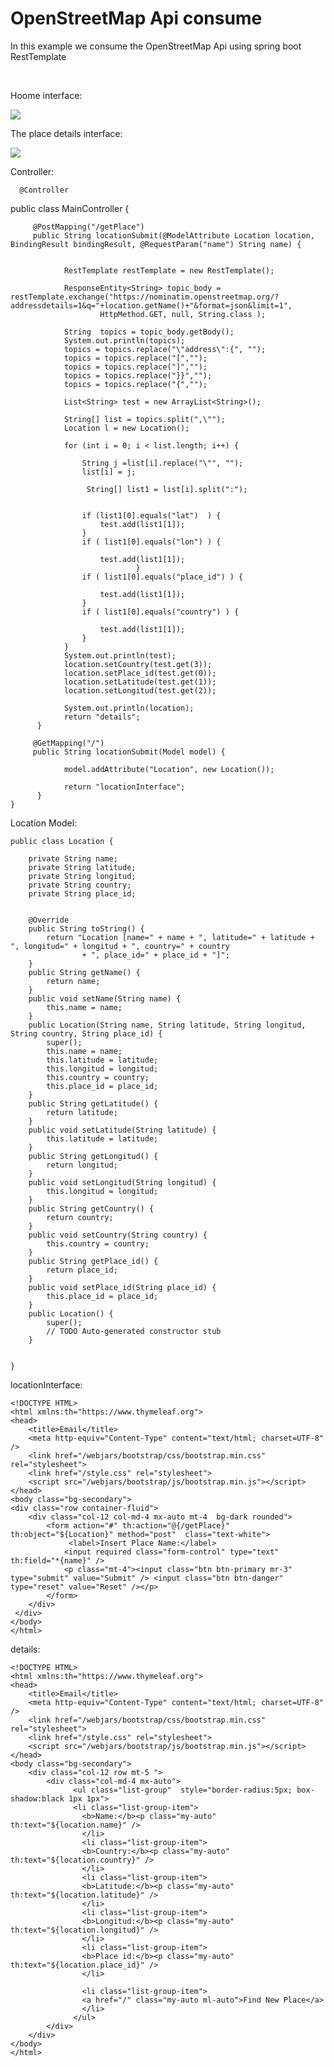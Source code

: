 # OpenStreetMap Api consume

<p>In this example we consume the OpenStreetMap Api using spring boot RestTemplate</p>
<br>
<p>Hoome interface:</p>
<img src="home.png"/>
<p>The place details interface:</p>
<img src="place_details.png"/>


<p>Controller:</p>

      @Controller
public class MainController {

		 @PostMapping("/getPlace")
		 public String locationSubmit(@ModelAttribute Location location, BindingResult bindingResult, @RequestParam("name") String name) {
			 
			 
				RestTemplate restTemplate = new RestTemplate();

				ResponseEntity<String> topic_body = restTemplate.exchange("https://nominatim.openstreetmap.org/?addressdetails=1&q="+location.getName()+"&format=json&limit=1", 
						HttpMethod.GET, null, String.class );
						 
				String  topics = topic_body.getBody(); 
				System.out.println(topics);
				topics = topics.replace("\"address\":{", "");
				topics = topics.replace("[","");
				topics = topics.replace("]","");
				topics = topics.replace("}}","");
				topics = topics.replace("{","");
				
				List<String> test = new ArrayList<String>();
				
				String[] list = topics.split(",\"");
				Location l = new Location();
				
				for (int i = 0; i < list.length; i++) {
					
					String j =list[i].replace("\"", "");
					list[i] = j;

					 String[] list1 = list[i].split(":");
					 
					
					if (list1[0].equals("lat")  ) {
						test.add(list1[1]);
					}
					if ( list1[0].equals("lon") ) {
									
						test.add(list1[1]);
								}
					if ( list1[0].equals("place_id") ) {
						
						test.add(list1[1]);
					}
					if ( list1[0].equals("country") ) {
						
						test.add(list1[1]);
					}
				}
				System.out.println(test);
				location.setCountry(test.get(3));
				location.setPlace_id(test.get(0));
				location.setLatitude(test.get(1));
				location.setLongitud(test.get(2));
				
				System.out.println(location);
				return "details";
		  }
		 
		 @GetMapping("/")
		 public String locationSubmit(Model model) {
			 
				model.addAttribute("Location", new Location());
			
				return "locationInterface";
		  }
	}
		 
<p>Location Model:</p>  


	public class Location {

		private String name;
		private String latitude;
		private String longitud;
		private String country;
		private String place_id;
		

		@Override
		public String toString() {
			return "Location [name=" + name + ", latitude=" + latitude + ", longitud=" + longitud + ", country=" + country
					+ ", place_id=" + place_id + "]";
		}
		public String getName() {
			return name;
		}
		public void setName(String name) {
			this.name = name;
		}
		public Location(String name, String latitude, String longitud, String country, String place_id) {
			super();
			this.name = name;
			this.latitude = latitude;
			this.longitud = longitud;
			this.country = country;
			this.place_id = place_id;
		}
		public String getLatitude() {
			return latitude;
		}
		public void setLatitude(String latitude) {
			this.latitude = latitude;
		}
		public String getLongitud() {
			return longitud;
		}
		public void setLongitud(String longitud) {
			this.longitud = longitud;
		}
		public String getCountry() {
			return country;
		}
		public void setCountry(String country) {
			this.country = country;
		}
		public String getPlace_id() {
			return place_id;
		}
		public void setPlace_id(String place_id) {
			this.place_id = place_id;
		}
		public Location() {
			super();
			// TODO Auto-generated constructor stub
		}
		
		
	}
	
<p>locationInterface:</p>  

	<!DOCTYPE HTML>
	<html xmlns:th="https://www.thymeleaf.org">
	<head>
		<title>Email</title>
		<meta http-equiv="Content-Type" content="text/html; charset=UTF-8" />
		<link href="/webjars/bootstrap/css/bootstrap.min.css" rel="stylesheet">
		<link href="/style.css" rel="stylesheet">
		<script src="/webjars/bootstrap/js/bootstrap.min.js"></script>    
	</head>
	<body class="bg-secondary">
	<div class="row container-fluid">
		<div class="col-12 col-md-4 mx-auto mt-4  bg-dark rounded">
			<form action="#" th:action="@{/getPlace}" th:object="${Location}" method="post"  class="text-white">
				 <label>Insert Place Name:</label>
				<input required class="form-control" type="text" th:field="*{name}" />	
				<p class="mt-4"><input class="btn btn-primary mr-3" type="submit" value="Submit" /> <input class="btn btn-danger" type="reset" value="Reset" /></p>
			</form>
		</div>
	 </div>
	</body>
	</html>
	
<p>details:</p> 

	<!DOCTYPE HTML>
	<html xmlns:th="https://www.thymeleaf.org">
	<head>
		<title>Email</title>
		<meta http-equiv="Content-Type" content="text/html; charset=UTF-8" />
		<link href="/webjars/bootstrap/css/bootstrap.min.css" rel="stylesheet">
		<link href="/style.css" rel="stylesheet">
		<script src="/webjars/bootstrap/js/bootstrap.min.js"></script>    
	</head>
	<body class="bg-secondary">
		<div class="col-12 row mt-5 ">
			<div class="col-md-4 mx-auto">
				  <ul class="list-group"  style="border-radius:5px; box-shadow:black 1px 1px">
				  <li class="list-group-item">
					<b>Name:</b><p class="my-auto" th:text="${location.name}" />
					</li>
					<li class="list-group-item">
					<b>Country:</b><p class="my-auto" th:text="${location.country}" />
					</li>
					<li class="list-group-item">
					<b>Latitude:</b><p class="my-auto" th:text="${location.latitude}" />
					</li>
					<li class="list-group-item">
					<b>Longitud:</b><p class="my-auto" th:text="${location.longitud}" />
					</li>
					<li class="list-group-item">
					<b>Place id:</b><p class="my-auto" th:text="${location.place_id}" />
					</li>
				
					<li class="list-group-item">
					<a href="/" class="my-auto ml-auto">Find New Place</a>
					</li>
				  </ul>
			</div>
		</div>
	</body>
	</html>